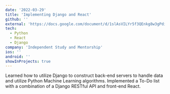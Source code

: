 ```yaml
---
date: '2022-03-29'
title: 'Implementing Django and React'
github: ''
external: 'https://docs.google.com/document/d/1slAsVILYr5f3QEnkg8w3gPdiY5xIOg6_J_PM1_qYR6c/edit?usp=sharing'
tech:
  - Python
  - React
  - Django
company: 'Independent Study and Mentorship'
ios: ''
android: ''
showInProjects: true
---
```


Learned how to utilize Django to construct back-end servers to handle data and utilize Python Machine Learning algorithms. Implemented a To-Do list with a combination of a Django RESTful API and front-end React.